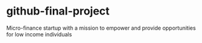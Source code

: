 # github-final-project
Micro-finance startup with a mission to empower and provide opportunities for low income individuals
